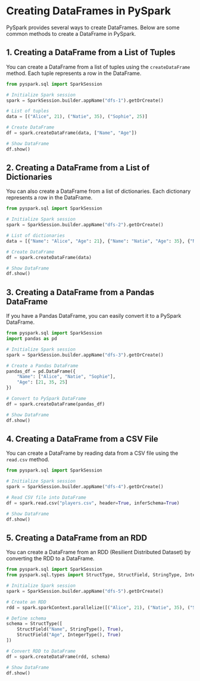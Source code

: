 
# Creating DataFrames in PySpark

PySpark provides several ways to create DataFrames. Below are some common methods to create a DataFrame in PySpark.

## 1. Creating a DataFrame from a List of Tuples

You can create a DataFrame from a list of tuples using the `createDataFrame` method. Each tuple represents a row in the DataFrame.

```python
from pyspark.sql import SparkSession

# Initialize Spark session
spark = SparkSession.builder.appName("dfs-1").getOrCreate()

# List of tuples
data = [("Alice", 21), ("Natie", 35), ("Sophie", 25)]

# Create DataFrame
df = spark.createDataFrame(data, ["Name", "Age"])

# Show DataFrame
df.show()
```

## 2. Creating a DataFrame from a List of Dictionaries

You can also create a DataFrame from a list of dictionaries. Each dictionary represents a row in the DataFrame.

```python
from pyspark.sql import SparkSession

# Initialize Spark session
spark = SparkSession.builder.appName("dfs-2").getOrCreate()

# List of dictionaries
data = [{"Name": "Alice", "Age": 21}, {"Name": "Natie", "Age": 35}, {"Name": "Sophie", "Age": 25}]

# Create DataFrame
df = spark.createDataFrame(data)

# Show DataFrame
df.show()
```

## 3. Creating a DataFrame from a Pandas DataFrame

If you have a Pandas DataFrame, you can easily convert it to a PySpark DataFrame.

```python
from pyspark.sql import SparkSession
import pandas as pd

# Initialize Spark session
spark = SparkSession.builder.appName("dfs-3").getOrCreate()

# Create a Pandas DataFrame
pandas_df = pd.DataFrame({
    "Name": ["Alice", "Natie", "Sophie"],
    "Age": [21, 35, 25]
})

# Convert to PySpark DataFrame
df = spark.createDataFrame(pandas_df)

# Show DataFrame
df.show()
```

## 4. Creating a DataFrame from a CSV File

You can create a DataFrame by reading data from a CSV file using the `read.csv` method.

```python
from pyspark.sql import SparkSession

# Initialize Spark session
spark = SparkSession.builder.appName("dfs-4").getOrCreate()

# Read CSV file into DataFrame
df = spark.read.csv("players.csv", header=True, inferSchema=True)

# Show DataFrame
df.show()
```


## 5. Creating a DataFrame from an RDD

You can create a DataFrame from an RDD (Resilient Distributed Dataset) by converting the RDD to a DataFrame.

```python
from pyspark.sql import SparkSession
from pyspark.sql.types import StructType, StructField, StringType, IntegerType

# Initialize Spark session
spark = SparkSession.builder.appName("dfs-5").getOrCreate()

# Create an RDD
rdd = spark.sparkContext.parallelize([("Alice", 21), ("Natie", 35), ("Sophie", 25)])

# Define schema
schema = StructType([
    StructField("Name", StringType(), True),
    StructField("Age", IntegerType(), True)
])

# Convert RDD to DataFrame
df = spark.createDataFrame(rdd, schema)

# Show DataFrame
df.show()
```
